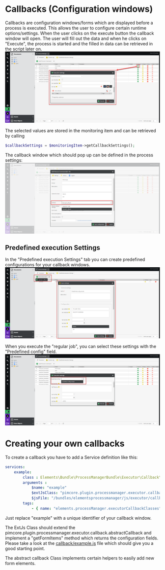 # Callbacks (Configuration windows)

Callbacks are configuration windows/forms which are displayed before a process is executed. 
This allows the user to configure certain runtime options/settings. 
When the user clicks on the execute button the callback window will open. The user will fill out the data and when he clicks on "Execute", the process is started and the filled in data
can be retrieved in the script later on.
![callbackWindow](img/callbackWindow.png)


The selected values are stored in the monitoring item and can be retrieved by calling 

```php
$callbackSettings = $monitoringItem->getCallbackSettings();
```

The callback window which should pop up can be defined in the process settings:
![callbackDefinition](img/callbackDefinition.png)

## Predefined execution Settings
In the "Predefined execution Settings" tab you can create predefined configurations for your callback windows.
![callbackPredefined](img/callbackPredefined.png)

When you execute the "regular job", you can select these settings with the "Predefined config" field.  
![callbackPredefined](img/selectPredefined.png)
# Creating your own callbacks

To create a callback you have to add a Service definition like this:

```yaml
services:
    example:
        class : Elements\Bundle\ProcessManagerBundle\Executor\Callback\General
        arguments :
            $name: "example"
            $extJsClass: "pimcore.plugin.processmanager.executor.callback.example"
            $jsFile: "/bundles/elementsprocessmanager/js/executor/callback/example.js"
        tags:
            - { name: "elements.processManager.executorCallbackClasses" }
```

Just replace "example" with a unique identifier of your callback window.

The ExtJs Class should extend the pimcore.plugin.processmanager.executor.callback.abstractCallback and implement a "getFormItems" method which returns the configuration fields.
Please take a look at the [callback/example.js](../src/Resources/public/js/executor/callback/example.js) file which should give you a good starting point.

The abstract callback Class implements certain helpers to easily add new form elements. 